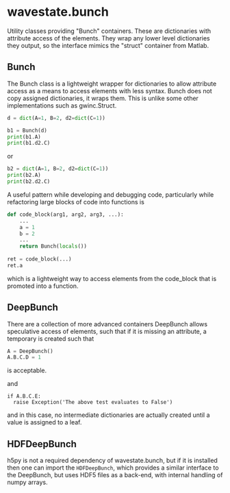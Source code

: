 wavestate.bunch
=================

Utility classes providing "Bunch" containers. These are dictionaries with
attribute access of the elements. They wrap any lower level dictionaries they
output, so the interface mimics the "struct" container from Matlab.

Bunch
------

The Bunch class is a lightweight wrapper for dictionaries to allow attribute
access as a means to access elements with less syntax. Bunch does not copy
assigned dictionaries, it wraps them. This is unlike some other implementations
such as gwinc.Struct.

```python
d = dict(A=1, B=2, d2=dict(C=1))

b1 = Bunch(d)
print(b1.A)
print(b1.d2.C)
```

or 

```python
b2 = dict(A=1, B=2, d2=dict(C=1))
print(b2.A)
print(b2.d2.C)
```

A useful pattern while developing and debugging code, particularly while refactoring large
blocks of code into functions is

```python
def code_block(arg1, arg2, arg3, ...):
    ...
    a = 1
    b = 2
    ...
    return Bunch(locals())
    
ret = code_block(...)
ret.a
```

which is a lightweight way to access elements from the code_block that is
promoted into a function.

DeepBunch
-----------
There are a collection of more advanced containers
DeepBunch allows speculative access of elements, such that if it is missing
an attribute, a temporary is created such that 

```python
A = DeepBunch()
A.B.C.D = 1
```

is acceptable.

and 

```
if A.B.C.E:
  raise Exception('The above test evaluates to False')
```

and in this case, no intermediate dictionaries are actually created until a value is assigned to a leaf.


HDFDeepBunch
---------------

h5py is not a required dependency of wavestate.bunch, but if it is installed
then one can import the `HDFDeepBunch`, which provides a similar interface to
the DeepBunch, but uses HDF5 files as a back-end, with internal handling of
numpy arrays.

